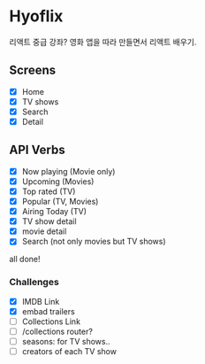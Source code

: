 # Hyoflix

리액트 중급 강좌?
영화 앱을 따라 만들면서 리액트 배우기.

## Screens

-   [x] Home
-   [x] TV shows
-   [x] Search
-   [x] Detail

## API Verbs

-   [x] Now playing (Movie only)
-   [x] Upcoming (Movies)
-   [x] Top rated (TV)
-   [x] Popular (TV, Movies)
-   [x] Airing Today (TV)
-   [x] TV show detail
-   [x] movie detail
-   [x] Search (not only movies but TV shows)

all done!

### Challenges

-   [x] IMDB Link
-   [x] embad trailers
-   [ ] Collections Link
-   [ ] /collections router?
-   [ ] seasons: for TV shows..
-   [ ] creators of each TV show
